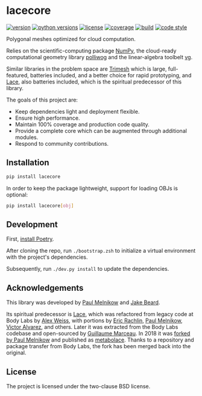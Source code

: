 # lacecore

[![version](https://img.shields.io/pypi/v/lacecore?style=flat-square)][pypi]
[![python versions](https://img.shields.io/pypi/pyversions/lacecore?style=flat-square)][pypi]
[![license](https://img.shields.io/pypi/l/lacecore?style=flat-square)][pypi]
[![coverage](https://img.shields.io/badge/coverage-100%25-brightgreen?style=flat-square)][coverage]
[![build](https://img.shields.io/circleci/project/github/lace/lacecore/main?style=flat-square)][build]
[![code style](https://img.shields.io/badge/code%20style-black-black?style=flat-square)][black]

Polygonal meshes optimized for cloud computation.

Relies on the scientific-computing package [NumPy][], the cloud-ready
computational geometry library [polliwog][] and the linear-algebra toolbelt
[vg][].

Similar libraries in the problem space are [Trimesh][] which is large,
full-featured, batteries included, and a better choice for rapid prototyping,
and [Lace][], also batteries included, which is the spiritual predecessor of
this library.

The goals of this project are:

- Keep dependencies light and deployment flexible.
- Ensure high performance.
- Maintain 100% coverage and production code quality.
- Provide a complete core which can be augmented through additional modules.
- Respond to community contributions.

[pypi]: https://pypi.org/project/lacecore/
[coverage]: https://github.com/lace/lacecore/blob/master/.coveragerc#L2
[build]: https://circleci.com/gh/lace/lacecore/tree/master
[docs build]: https://lacecore.readthedocs.io/en/latest/
[black]: https://black.readthedocs.io/en/stable/
[trimesh]: https://trimsh.org/
[numpy]: https://numpy.org/
[lace]: https://github.com/lace/lace
[polliwog]: https://github.com/lace/polliwog
[vg]: https://github.com/lace/vg


## Installation

```sh
pip install lacecore
```

In order to keep the package lightweight, support for loading OBJs is optional:

```sh
pip install lacecore[obj]
```


## Development

First, [install Poetry][].

After cloning the repo, run `./bootstrap.zsh` to initialize a virtual
environment with the project's dependencies.

Subsequently, run `./dev.py install` to update the dependencies.

[install poetry]: https://python-poetry.org/docs/#installation


## Acknowledgements

This library was developed by [Paul Melnikow][] and [Jake Beard][].

Its spiritual predecessor is [Lace][], which was refactored from legacy code
at Body Labs by [Alex Weiss][], with portions by [Eric Rachlin][],
[Paul Melnikow][], [Victor Alvarez][], and others. Later it was extracted
from the Body Labs codebase and open-sourced by [Guillaume Marceau][]. In
2018 it was [forked by Paul Melnikow][fork] and published as
[metabolace][fork pypi]. Thanks to a repository and package transfer from
Body Labs, the fork has been merged back into the original.

[paul melnikow]: https://github.com/paulmelnikow
[jake beard]: https://github.com/jbeard4
[alex weiss]: https://github.com/algrs
[eric rachlin]: https://github.com/eerac
[victor alvarez]: https://github.com/yangmillstheory
[guillaume marceau]: https://github.com/gmarceau
[fork]: https://github.com/metabolize/lace
[fork pypi]: https://pypi.org/project/metabolace/

## License

The project is licensed under the two-clause BSD license.

